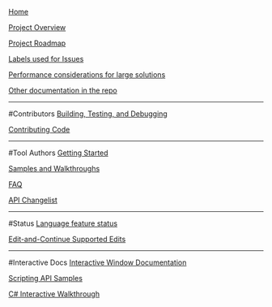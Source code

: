 [Home](https://github.com/dotnet/roslyn/wiki)

[Project Overview](https://github.com/dotnet/roslyn/wiki/Roslyn-Overview)

[Project Roadmap](https://github.com/dotnet/roslyn/wiki/Roadmap)

[Labels used for Issues](https://github.com/dotnet/roslyn/wiki/Labels-used-for-issues)

[Performance considerations for large solutions](https://github.com/dotnet/roslyn/wiki/Performance-considerations-for-large-solutions)

[Other documentation in the repo](https://github.com/dotnet/roslyn/blob/master/docs/)
***
#Contributors
[Building, Testing, and Debugging](https://github.com/dotnet/roslyn/wiki/Building-Testing-and-Debugging)

[Contributing Code](https://github.com/dotnet/roslyn/wiki/Contributing-Code)

***
#Tool Authors
[Getting Started](https://github.com/dotnet/roslyn/wiki/Getting-Started-on-Visual-Studio-2015)

[Samples and Walkthroughs](https://github.com/dotnet/roslyn/wiki/Samples-and-Walkthroughs)

[FAQ](https://github.com/dotnet/roslyn/wiki/FAQ)

[API Changelist](https://github.com/dotnet/roslyn/wiki/API-Changes)

***
#Status
[Language feature status](https://github.com/dotnet/roslyn/wiki/Languages-features-in-C%23-6-and-VB-14)

[Edit-and-Continue Supported Edits](https://github.com/dotnet/roslyn/wiki/EnC-Supported-Edits)

***
#Interactive Docs
[Interactive Window Documentation](https://github.com/dotnet/roslyn/wiki/Interactive-Window)

[Scripting API Samples](https://github.com/dotnet/roslyn/wiki/Scripting-API-Samples)

[C# Interactive Walkthrough](https://github.com/dotnet/roslyn/wiki/C%23-Interactive-Walkthrough)